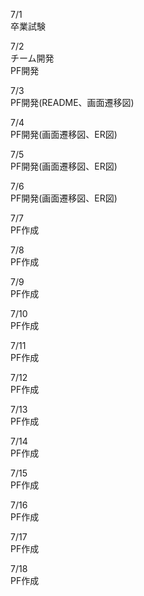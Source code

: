7/1<br>
  卒業試験<br>

7/2<br>
  チーム開発<br>
  PF開発<br>

7/3<br>
  PF開発(README、画面遷移図)<br>

7/4<br>
  PF開発(画面遷移図、ER図)<br>

7/5<br>
  PF開発(画面遷移図、ER図)<br>

7/6<br>
  PF開発(画面遷移図、ER図)<br>

7/7<br>
  PF作成<br>

7/8<br>
  PF作成<br>

7/9<br>
  PF作成<br>

7/10<br>
  PF作成<br>

7/11<br>
  PF作成<br>

7/12<br>
  PF作成<br>

7/13<br>
  PF作成<br>

7/14<br>
  PF作成<br>

7/15<br>
  PF作成<br>

7/16<br>
  PF作成<br>

7/17<br>
  PF作成<br>

7/18<br>
  PF作成<br>
